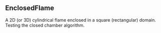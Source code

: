 ## EnclosedFlame
A 2D (or 3D) cylindrical flame enclosed in a square (rectangular) domain. Testing the closed chamber algorithm.
